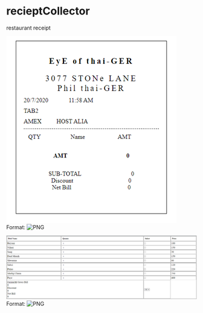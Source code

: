 # recieptCollector
 restaurant receipt 

![receipt](/images/Receipt.png)
Format: ![PNG](url)

![receipt](/images/resturent.png)
Format: ![PNG](url)
